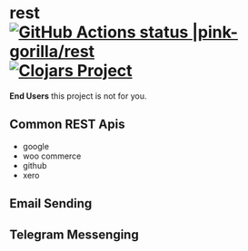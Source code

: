 # rest [![GitHub Actions status |pink-gorilla/rest](https://github.com/pink-gorilla/rest/workflows/CI/badge.svg)](https://github.com/pink-gorilla/rest/actions?workflow=CI)[![Clojars Project](https://img.shields.io/clojars/v/org.pinkgorilla/rest.svg)](https://clojars.org/org.pinkgorilla/rest)

**End Users** this project is not for you.


## Common REST Apis
- google
- woo commerce
- github
- xero

## Email Sending

## Telegram Messenging
